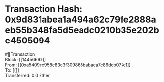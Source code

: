
Transaction Hash: 0x9d831abea1a494a62c79fe2888aeb55b348fa5d5eadc0210b35e202be4505094
====================================================================================
  
#💸Transaction  
Block: [[14456699]]  
From: [[0xa5409ec958c83c3f309868babaca7c86dcb077c1]]  
To: [[]]  
Transferred: 0.0 Ether